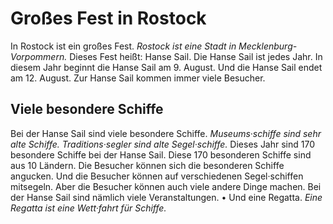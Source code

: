 # Großes Fest in Rostock

In Rostock ist ein großes Fest. 
*Rostock ist eine Stadt in Mecklenburg-Vorpommern.* Dieses Fest heißt: Hanse Sail. Die Hanse Sail ist jedes Jahr. In diesem Jahr beginnt die Hanse Sail am 9. August. Und die Hanse Sail endet am 12. August. Zur Hanse Sail kommen immer viele Besucher. 

## Viele besondere Schiffe
Bei der Hanse Sail sind viele besondere Schiffe. 
*Museums·schiffe sind sehr alte Schiffe.* 
*Traditions·segler sind alte Segel·schiffe.* Dieses Jahr sind 170 besondere Schiffe bei der Hanse Sail. Diese 170 besonderen Schiffe sind aus 10 Ländern. 
Die Besucher können sich die besonderen Schiffe angucken. Und die Besucher können auf verschiedenen Segel·schiffen mitsegeln. Aber die Besucher können auch viele andere Dinge machen. Bei der Hanse Sail sind nämlich viele Veranstaltungen. • Und eine Regatta. 
*Eine Regatta ist eine Wett·fahrt für Schiffe.* 
